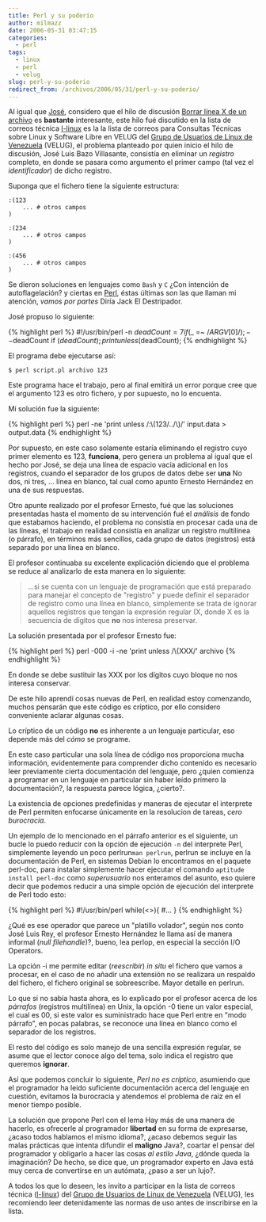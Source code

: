 ```yaml
---
title: Perl y su poderío
author: milmazz
date: 2006-05-31 03:47:15
categories:
  - perl
tags:
  - linux
  - perl
  - velug
slug: perl-y-su-poderio
redirect_from: /archivos/2006/05/31/perl-y-su-poderio/
---
```


Al igual que [José](http://blog.bureado.com.ve/), considero que el hilo de discusión [Borrar línea X de un archivo](http://www.velug.org.ve/pipermail/l-linux/2006-May/059328.html) es **bastante** interesante, este hilo fué discutido en la lista de correos técnica [l-linux](http://velug.org.ve/cgi-bin/mailman/listinfo/l-linux) es la la lista de correos para Consultas Técnicas sobre Linux y Software Libre en VELUG del [Grupo de Usuarios de Linux de Venezuela](http://velug.org.ve/) (VELUG), el problema planteado por quien inicio el hilo de discusión, José Luis Bazo Villasante, consistía en eliminar un _registro_ completo, en donde se pasara como argumento el primer campo (tal vez el _identificador_) de dicho registro.

Suponga que el fichero tiene la siguiente estructura:

    :(123
    	... # otros campos
    )

    :(234
    	... # otros campos
    )

    :(456
    	... # otros campos
    )

Se dieron soluciones en lenguajes como `Bash` y `C` ¿Con intención de autoflagelación? y ciertas en [Perl](http://perl.com/), éstas últimas son las que llaman mi atención, _vamos por partes_ Diría Jack El Destripador.

José propuso lo siguiente:

{% highlight perl %}
#!/usr/bin/perl -n
$deadCount = 7 if ($_ =~ /${ARGV[0]}/);
--$deadCount if ($deadCount);
print unless ($deadCount);
{% endhighlight %}

El programa debe ejecutarse así:

	$ perl script.pl archivo 123

Este programa hace el trabajo, pero al final emitirá un error porque cree que el argumento 123 es otro fichero, y por supuesto, no lo encuenta.

Mi solución fue la siguiente:

{% highlight perl %}
perl -ne 'print unless /:\\(123/../\\)/' input.data > output.data
{% endhighlight %}

Por supuesto, en este caso solamente estaría eliminando el registro cuyo primer elemento es 123, **funciona**, pero genera un problema al igual que el hecho por José, se deja una línea de espacio vacía adicional en los registros, cuando el separador de los grupos de datos debe ser **una** No dos, ni tres, ... línea en blanco, tal cual como apunto Ernesto Hernández en una de sus respuestas.

Otro apunte realizado por el profesor Ernesto, fué que las soluciones presentadas hasta el momento de su intervención fué el _análisis_ de fondo que estabamos haciendo, el problema no consistía en procesar cada una de las líneas, el trabajo en realidad consistía en analizar un registro multilínea (o párrafo), en términos más sencillos, cada grupo de datos (registros) está separado por una línea en blanco.

El profesor continuaba su excelente explicación diciendo que el problema se reduce al analizarlo de esta manera en lo siguiente:

> ...si se cuenta con un lenguaje de programación que está preparado para manejar el concepto de "registro" y puede definir el separador de registro como una línea en blanco, simplemente se trata de ignorar aquellos registros que tengan la expresión regular (X, donde X es la secuencia de dígitos que **no** nos interesa preservar.

La solución presentada por el profesor Ernesto fue:

{% highlight perl %}
perl -000 -i -ne 'print unless /\\(XXX/' archivo
{% endhighlight %}

En donde se debe sustituir las XXX por los dígitos cuyo bloque no nos interesa conservar.

De este hilo aprendí cosas nuevas de Perl, en realidad estoy comenzando, muchos pensarán que este código es críptico, por ello considero conveniente aclarar algunas cosas.

Lo críptico de un código **no** es inherente a un lenguaje particular, eso depende más del _cómo_ se programe.

En este caso particular una sola línea de código nos proporciona mucha información, evidentemente para comprender dicho contenido es necesario leer previamente cierta documentación del lenguaje, pero ¿quien comienza a programar en un lenguaje en particular sin haber leído primero la documentación?, la respuesta parece lógica, ¿cierto?.

La existencia de opciones predefinidas y maneras de ejecutar el interprete de Perl permiten enfocarse únicamente en la resolucion de tareas, _cero burocracia_.

Un ejemplo de lo mencionado en el párrafo anterior es el siguiente, un bucle lo puedo reducir con la opción de ejecución `-n` del interprete Perl, simplemente leyendo un poco perlrun`man perlrun`, perlrun se incluye en la documentación de Perl, en sistemas Debian lo encontramos en el paquete perl-doc, para instalar simplemente hacer ejecutar el comando `aptitude install perl-doc` como _superusuario_ nos enteramos del asunto, eso quiere decir que podemos reducir a una simple opción de ejecución del interprete de Perl todo esto:

{% highlight perl %}
#!/usr/bin/perl
while(<>){
#...
}
{% endhighlight %}

¿Qué es ese operador que parece un "platillo volador", según nos conto José Luis Rey, el profesor Ernesto Hernández le llama así de manera informal (_null filehandle_)?, bueno, lea perlop, en especial la sección I/O Operators.

La opción -i me permite editar (_reescribir_) _in situ_ el fichero que vamos a procesar, en el caso de no añadir una extensión no se realizara un respaldo del fichero, el fichero original se sobreescribe. Mayor detalle en perlrun.

Lo que si no sabía hasta ahora, es lo explicado por el profesor acerca de los _párrafos_ (registros multilínea) en Unix, la opción -0 tiene un valor especial, el cual es 00, si este valor es suministrado hace que Perl entre en "modo párrafo", en pocas palabras, se reconoce una línea en blanco como el separador de los registros.

El resto del código es solo manejo de una sencilla expresión regular, se asume que el lector conoce algo del tema, solo indica el registro que queremos **ignorar**.

Así que podemos concluir lo siguiente, _Perl no es críptico_, asumiendo que el programador ha leido suficiente documentación acerca del lenguaje en cuestión, evitamos la burocracia y atendemos el problema de raíz en el menor tiempo posible.

La solución que propone Perl con el lema Hay más de una manera de hacerlo, es ofrecerle al programador **libertad** en su forma de expresarse, ¿acaso todos hablamos el mismo idioma?, ¿acaso debemos seguir las malas prácticas que intenta difundir el **maligno** Java?, coartar el pensar del programador y obligarlo a hacer las cosas _al estilo Java_, ¿dónde queda la imaginación? De hecho, se dice que, un programador experto en Java está muy cerca de convertirse en un autómata, ¿paso a ser un lujo?.

A todos los que lo deseen, les invito a participar en la lista de correos técnica ([l-linux](http://velug.org.ve/cgi-bin/mailman/listinfo/l-linux)) del [Grupo de Usuarios de Linux de Venezuela](http://velug.org.ve/) (VELUG), les recomiendo leer detenidamente las normas de uso antes de inscribirse en la lista.
